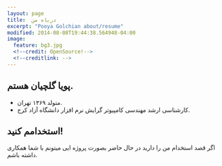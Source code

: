 ```yaml
---
layout: page
title:  درباه من
excerpt: "Pooya Golchian about/resume"
modified: 2014-08-08T19:44:38.564948-04:00
image:
  feature: bg3.jpg
  <!--credit: OpenSource!-->
  <!--creditlink: -->
---
```

## پویا گلچیان هستم.

* متولد ۱۳۶۹ تهران.
* کارشناسی ارشد مهندسی کامپیوتر گرایش نرم افزار دانشگاه آزاد کرج.


## استخدامم کنید!
اگر قصد استخدام من را دارید در حال حاضر بصورت پروژه ایی میتونم با شما همکاری داشته باشم.

[^1]: Example: *domain.com/category-name/post-title*
